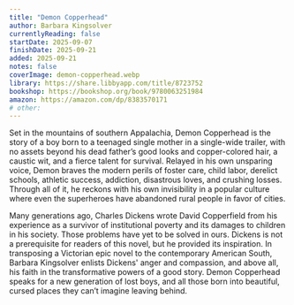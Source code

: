 ```yaml
---
title: "Demon Copperhead"
author: Barbara Kingsolver
currentlyReading: false
startDate: 2025-09-07
finishDate: 2025-09-21
added: 2025-09-21
notes: false
coverImage: demon-copperhead.webp
library: https://share.libbyapp.com/title/8723752
bookshop: https://bookshop.org/book/9780063251984
amazon: https://amazon.com/dp/8383570171
# other: 
---
```


Set in the mountains of southern Appalachia, Demon Copperhead is the story of a boy born to a teenaged single mother in a single-wide trailer, with no assets beyond his dead father’s good looks and copper-colored hair, a caustic wit, and a fierce talent for survival. Relayed in his own unsparing voice, Demon braves the modern perils of foster care, child labor, derelict schools, athletic success, addiction, disastrous loves, and crushing losses. Through all of it, he reckons with his own invisibility in a popular culture where even the superheroes have abandoned rural people in favor of cities.  

Many generations ago, Charles Dickens wrote David Copperfield from his experience as a survivor of institutional poverty and its damages to children in his society. Those problems have yet to be solved in ours. Dickens is not a prerequisite for readers of this novel, but he provided its inspiration. In transposing a Victorian epic novel to the contemporary American South, Barbara Kingsolver enlists Dickens' anger and compassion, and above all, his faith in the transformative powers of a good story. Demon Copperhead speaks for a new generation of lost boys, and all those born into beautiful, cursed places they can’t imagine leaving behind.  